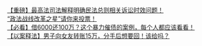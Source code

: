   
[【重磅】最高法司法解释明确民法总则相关诉讼时效问题！](http://www.dianyue.me/archives/520/fvqvpgihj3t2g0l7/)  
[“政法战线改革之星”请你来投票！](http://www.dianyue.me/archives/520/ojhggtygmfic8mvr/)  
[【必看】借6000还100万？这个暴力催债的案例，每个人都应该看看！](http://www.dianyue.me/archives/520/bw9pjpjhqabsdbpc/)  
[【以案释法】男子向女友转账15万，分手后想要回！该给吗？](http://www.dianyue.me/archives/520/a9fj1z4srajrz3d4/)